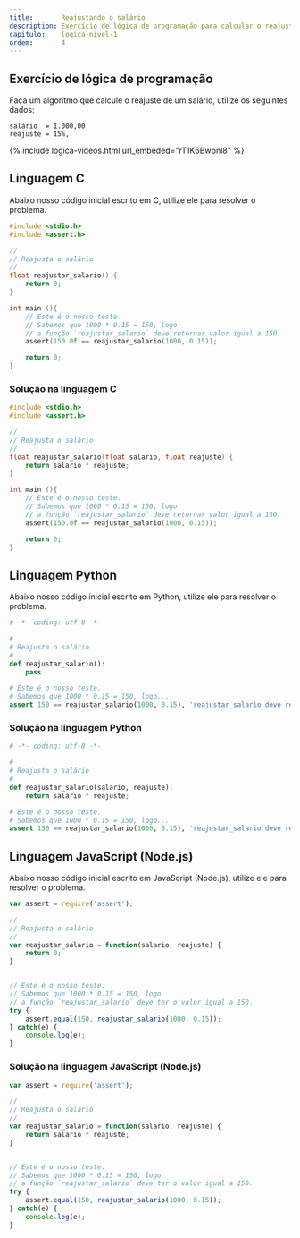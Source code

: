 ```yaml
---
title:       Reajustando o salário
description: Exercício de lógica de programação para calcular o reajuste do salário
capitulo:    logica-nivel-1
ordem:       4
---
```




Exercício de lógica de programação
---

Faça um algoritmo que calcule o reajuste de um salário, utilize os seguintes dados:

    salário  = 1.000,00
    reajuste = 15%,

{% include logica-videos.html url_embeded="rT1K6Bwpnl8" %}



Linguagem C
---

Abaixo nosso código inicial escrito em C, utilize ele para resolver o problema.


```c
#include <stdio.h>
#include <assert.h>

//
// Reajusta o salário
//
float reajustar_salario() {
    return 0;
}

int main (){
    // Este é o nosso teste.
    // Sabemos que 1000 * 0.15 = 150, logo
    // a função `reajustar_salario` deve retornar valor igual a 150.
    assert(150.0f == reajustar_salario(1000, 0.15));

    return 0;
}
```

### Solução na linguagem C

```c
#include <stdio.h>
#include <assert.h>

//
// Reajusta o salário
//
float reajustar_salario(float salario, float reajuste) {
    return salario * reajuste;
}

int main (){
    // Este é o nosso teste.
    // Sabemos que 1000 * 0.15 = 150, logo
    // a função `reajustar_salario` deve retornar valor igual a 150.
    assert(150.0f == reajustar_salario(1000, 0.15));

    return 0;
}
```



Linguagem Python
---

Abaixo nosso código inicial escrito em Python, utilize ele para resolver o problema.

```python
# -*- coding: utf-8 -*-

#
# Reajusta o salário
#
def reajustar_salario():
    pass

# Este é o nosso teste.
# Sabemos que 1000 * 0.15 = 150, logo...
assert 150 == reajustar_salario(1000, 0.15), 'reajustar_salario deve retornar 150'
```

### Solução na linguagem Python

```python
# -*- coding: utf-8 -*-

#
# Reajusta o salário
#
def reajustar_salario(salario, reajuste):
    return salario * reajuste;

# Este é o nosso teste.
# Sabemos que 1000 * 0.15 = 150, logo...
assert 150 == reajustar_salario(1000, 0.15), 'reajustar_salario deve retornar 150'
```



Linguagem JavaScript (Node.js)
---

Abaixo nosso código inicial escrito em JavaScript (Node.js), utilize ele para resolver o problema.


```javascript
var assert = require('assert');

//
// Reajusta o salário
//
var reajustar_salario = function(salario, reajuste) {
    return 0;
}


// Este é o nosso teste.
// Sabemos que 1000 * 0.15 = 150, logo
// a função `reajustar_salario` deve ter o valor igual a 150.
try {
    assert.equal(150, reajustar_salario(1000, 0.15));
} catch(e) {
    console.log(e);
}
```


### Solução na linguagem JavaScript (Node.js)


```javascript
var assert = require('assert');

//
// Reajusta o salário
//
var reajustar_salario = function(salario, reajuste) {
    return salario * reajuste;
}


// Este é o nosso teste.
// Sabemos que 1000 * 0.15 = 150, logo
// a função `reajustar_salario` deve ter o valor igual a 150.
try {
    assert.equal(150, reajustar_salario(1000, 0.15));
} catch(e) {
    console.log(e);
}
```

